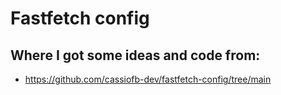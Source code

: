 # Fastfetch config

## Where I got some ideas and code from:
- https://github.com/cassiofb-dev/fastfetch-config/tree/main
